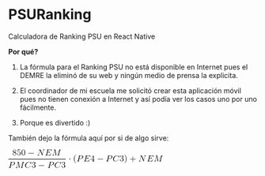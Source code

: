 # PSURanking
Calculadora de Ranking PSU en React Native

**Por qué?** 

1. La fórmula para el Ranking PSU no está disponible en Internet pues el DEMRE la eliminó de su web y ningún medio de prensa la explicita.


2. El coordinador de mi escuela me solicitó crear esta aplicación móvil pues no tienen conexión a Internet y así podía ver los casos uno por uno fácilmente.


3. Porque es divertido :) 


También dejo la fórmula aquí por si de algo sirve:



![Image](https://github.com/jearaneda/PSURanking/blob/master/ranking_formula.gif?raw=true)
